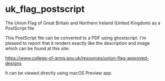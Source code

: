 # uk_flag_postscript
The Union Flag of Great Britain and Northern Ireland (United Kingdom)
as a PostScript file

This PostScript file can be converted to a PDF using ghostscript.
I'm pleased to report that it renders exactly like the 
description and image which can be found at this site:

https://www.college-of-arms.gov.uk/resources/union-flag-approved-designs

It can be viewed directly using macOS Preview app.

